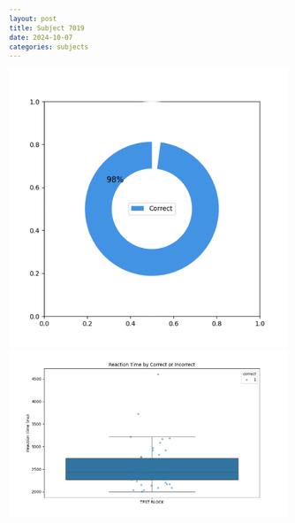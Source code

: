 ```yaml
---
layout: post
title: Subject 7019
date: 2024-10-07
categories: subjects
---
```


![](data/7019/run-4/7019_DSST_acc_{sub}.png)
![](data/7019/run-4/7019_DSST_rt.png)
